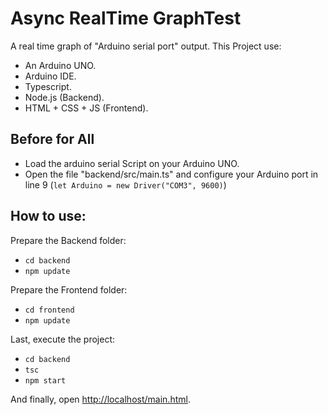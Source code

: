 # Async RealTime GraphTest

A real time graph of "Arduino serial port" output. This Project use:
* An Arduino UNO.
* Arduino IDE.
* Typescript.
* Node.js (Backend).
* HTML + CSS + JS (Frontend).

## Before for All
* Load the arduino serial Script on your Arduino UNO.
* Open the file "backend/src/main.ts" and configure your Arduino port in line 9 (```let Arduino = new Driver("COM3", 9600)```)

## How to use:
Prepare the Backend folder:
* ```cd backend```
* ```npm update```

Prepare the Frontend folder:
* ```cd frontend```
* ```npm update```

Last, execute the project:
* ```cd backend```
* ```tsc```
* ```npm start```

And finally, open [http://localhost/main.html](http://localhost/main.html).
